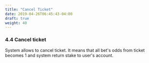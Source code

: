 ```yaml
---
title: "Cancel Ticket"
date: 2019-04-26T06:45:43-04:00
draft: true
weight: 40
---
```


### 4.4 Cancel ticket

System allows to cancel ticket. It means that all bet's odds from ticket becomes 1 and system return stake to user's account.
